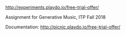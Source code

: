 http://experiments.playdo.io/free-trial-offer/

Assignment for Generative Music, ITP Fall 2018

Documentation: http://picnic.playdo.io/free-trial-offer/
